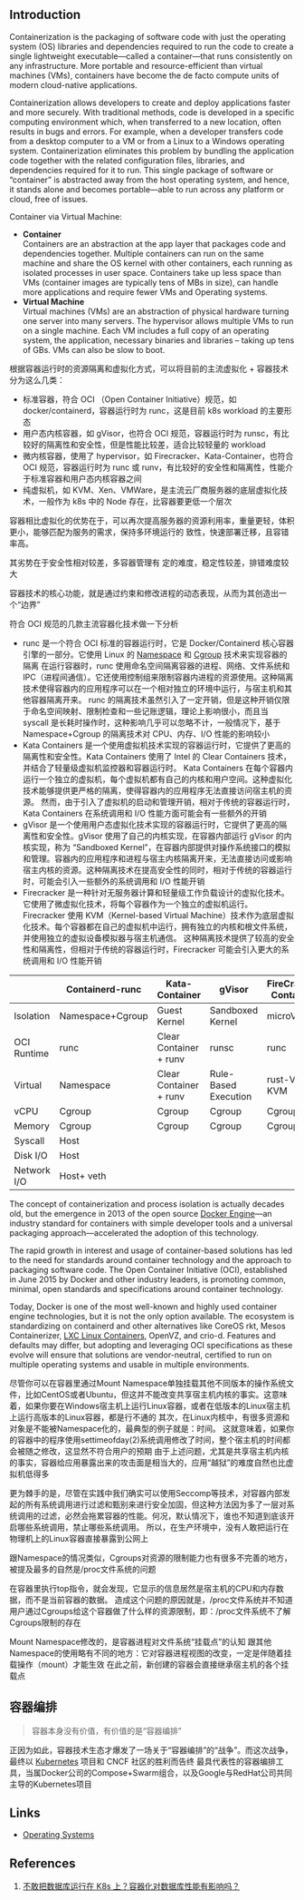 ## Introduction

Containerization is the packaging of software code with just the operating system (OS) libraries and dependencies required to run the code to create a single lightweight executable—called a container—that runs consistently on any infrastructure.
More portable and resource-efficient than virtual machines (VMs), containers have become the de facto compute units of modern cloud-native applications.

Containerization allows developers to create and deploy applications faster and more securely. 
With traditional methods, code is developed in a specific computing environment which, when transferred to a new location, often results in bugs and errors. 
For example, when a developer transfers code from a desktop computer to a VM or from a Linux to a Windows operating system. 
Containerization eliminates this problem by bundling the application code together with the related configuration files, libraries, and dependencies required for it to run. 
This single package of software or “container” is abstracted away from the host operating system, and hence, 
it stands alone and becomes portable—able to run across any platform or cloud, free of issues.

Container via Virtual Machine:

- **Container**<br/>
  Containers are an abstraction at the app layer that packages code and dependencies together. 
  Multiple containers can run on the same machine and share the OS kernel with other containers, each running as isolated processes in user space. 
  Containers take up less space than VMs (container images are typically tens of MBs in size), can handle more applications and require fewer VMs and Operating systems.
- **Virtual Machine**<br/>
  Virtual machines (VMs) are an abstraction of physical hardware turning one server into many servers.
  The hypervisor allows multiple VMs to run on a single machine.
  Each VM includes a full copy of an operating system, the application, necessary binaries and libraries – taking up tens of GBs. VMs can also be slow to boot.

根据容器运行时的资源隔离和虚拟化方式，可以将目前的主流虚拟化 + 容器技术分为这么几类：

- 标准容器，符合 OCI （Open Container Initiative）规范，如 docker/containerd，容器运行时为 runc，这是目前 k8s workload 的主要形态
- 用户态内核容器，如 gVisor，也符合 OCI 规范，容器运行时为 runsc，有比较好的隔离性和安全性，但是性能比较差，适合比较轻量的 workload
- 微内核容器，使用了 hypervisor，如 Firecracker、Kata-Container，也符合 OCI 规范，容器运行时为 runc 或 runv，有比较好的安全性和隔离性，性能介于标准容器和用户态内核容器之间
- 纯虚拟机，如 KVM、Xen、VMWare，是主流云厂商服务器的底层虚拟化技术，一般作为 k8s 中的 Node 存在，比容器要更低一个层次



容器相比虚拟化的优势在于，可以再次提高服务器的资源利用率，重量更轻，体积更小，能够匹配为服务的需求，保持多环境运行的 致性，快速部署迁移，且容错率高。

其劣势在于安全性相对较差，多容器管理有 定的难度，稳定性较差，排错难度较大



容器技术的核心功能，就是通过约束和修改进程的动态表现，从而为其创造出一个“边界”

符合 OCI 规范的几款主流容器化技术做一下分析

- runc 是一个符合 OCI 标准的容器运行时，它是 Docker/Containerd 核心容器引擎的一部分。它使用 Linux 的 [Namespace](/docs/CS/OS/Linux/namespace.md) 和 [Cgroup](/docs/CS/OS/Linux/cgroup.md) 技术来实现容器的隔离
  在运行容器时，runc 使用命名空间隔离容器的进程、网络、文件系统和 IPC（进程间通信）。它还使用控制组来限制容器内进程的资源使用。这种隔离技术使得容器内的应用程序可以在一个相对独立的环境中运行，与宿主机和其他容器隔离开来。
  runc 的隔离技术虽然引入了一定开销，但是这种开销仅限于命名空间映射、限制检查和一些记账逻辑，理论上影响很小，而且当 syscall 是长耗时操作时，这种影响几乎可以忽略不计，一般情况下，基于 Namespace+Cgroup 的隔离技术对 CPU、内存、I/O 性能的影响较小
- Kata Containers 是一个使用虚拟机技术实现的容器运行时，它提供了更高的隔离性和安全性。Kata Containers 使用了 Intel 的 Clear Containers 技术，并结合了轻量级虚拟机监控器和容器运行时。
  Kata Containers 在每个容器内运行一个独立的虚拟机，每个虚拟机都有自己的内核和用户空间。这种虚拟化技术能够提供更严格的隔离，使得容器内的应用程序无法直接访问宿主机的资源。
  然而，由于引入了虚拟机的启动和管理开销，相对于传统的容器运行时，Kata Containers 在系统调用和 I/O 性能方面可能会有一些额外的开销
- gVisor 是一个使用用户态虚拟化技术实现的容器运行时，它提供了更高的隔离性和安全性。gVisor 使用了自己的内核实现，在容器内部运行
  gVisor 的内核实现，称为 “Sandboxed Kernel”，在容器内部提供对操作系统接口的模拟和管理。容器内的应用程序和进程与宿主内核隔离开来，无法直接访问或影响宿主内核的资源。这种隔离技术在提高安全性的同时，相对于传统的容器运行时，可能会引入一些额外的系统调用和 I/O 性能开销
- Firecracker 是一种针对无服务器计算和轻量级工作负载设计的虚拟化技术。它使用了微虚拟化技术，将每个容器作为一个独立的虚拟机运行。
  Firecracker 使用 KVM（Kernel-based Virtual Machine）技术作为底层虚拟化技术。每个容器都在自己的虚拟机中运行，拥有独立的内核和根文件系统，并使用独立的虚拟设备模拟器与宿主机通信。
  这种隔离技术提供了较高的安全性和隔离性，但相对于传统的容器运行时，Firecracker 可能会引入更大的系统调用和 I/O 性能开销


|             | Containerd-runc  | Kata-Container         | gVisor               | FireCracker-Containerd |
|-------------|------------------|------------------------|----------------------|------------------------|
| Isolation   | Namespace+Cgroup | Guest Kernel           | Sandboxed Kernel     | microVM                |
| OCI Runtime | runc             | Clear Container + runv | runsc                | runc                   |
| Virtual     | Namespace        | Clear Container + runv | Rule-Based Execution | rust-VMM + KVM         |
| vCPU        | Cgroup           | Cgroup                 | Cgroup               | Cgroup                 |
| Memory      | Cgroup           | Cgroup                 | Cgroup               | Cgroup                 |
| Syscall     | Host             |                        |                      |                        |
| Disk I/O    | Host             |                        |                      |                        |
| Network I/O | Host+ veth       |                        |                      |                        |





The concept of containerization and process isolation is actually decades old, but the emergence in 2013 of the open source [Docker Engine](/docs/CS/Container/Docker/Docker.md)—an industry standard for containers 
with simple developer tools and a universal packaging approach—accelerated the adoption of this technology.


The rapid growth in interest and usage of container-based solutions has led to the need for standards around container technology and the approach to packaging software code. 
The Open Container Initiative (OCI), established in June 2015 by Docker and other industry leaders, is promoting common, minimal, open standards and specifications around container technology. 

Today, Docker is one of the most well-known and highly used container engine technologies, but it is not the only option available. 
The ecosystem is standardizing on containerd and other alternatives like CoreOS rkt, Mesos Containerizer, [LXC Linux Containers](/docs/CS/OS/Linux/LXC.md), OpenVZ, and crio-d.
Features and defaults may differ, but adopting and leveraging OCI specifications as these evolve will ensure that solutions are vendor-neutral, 
certified to run on multiple operating systems and usable in multiple environments.



尽管你可以在容器里通过Mount Namespace单独挂载其他不同版本的操作系统文件，比如CentOS或者Ubuntu，但这并不能改变共享宿主机内核的事实。这意味着，如果你要在Windows宿主机上运行Linux容器，或者在低版本的Linux宿主机上运行高版本的Linux容器，都是行不通的
其次，在Linux内核中，有很多资源和对象是不能被Namespace化的，最典型的例子就是：时间。
这就意味着，如果你的容器中的程序使用settimeofday(2)系统调用修改了时间，整个宿主机的时间都会被随之修改，这显然不符合用户的预期
由于上述问题，尤其是共享宿主机内核的事实，容器给应用暴露出来的攻击面是相当大的，应用“越狱”的难度自然也比虚拟机低得多

更为棘手的是，尽管在实践中我们确实可以使用Seccomp等技术，对容器内部发起的所有系统调用进行过滤和甄别来进行安全加固，但这种方法因为多了一层对系统调用的过滤，必然会拖累容器的性能。何况，默认情况下，谁也不知道到底该开启哪些系统调用，禁止哪些系统调用。
所以，在生产环境中，没有人敢把运行在物理机上的Linux容器直接暴露到公网上



跟Namespace的情况类似，Cgroups对资源的限制能力也有很多不完善的地方，被提及最多的自然是/proc文件系统的问题

在容器里执行top指令，就会发现，它显示的信息居然是宿主机的CPU和内存数据，而不是当前容器的数据。
造成这个问题的原因就是，/proc文件系统并不知道用户通过Cgroups给这个容器做了什么样的资源限制，即：/proc文件系统不了解Cgroups限制的存在

Mount Namespace修改的，是容器进程对文件系统“挂载点”的认知
跟其他Namespace的使用略有不同的地方：它对容器进程视图的改变，一定是伴随着挂载操作（mount）才能生效 在此之前，新创建的容器会直接继承宿主机的各个挂载点


## 容器编排

> 容器本身没有价值，有价值的是“容器编排”

正因为如此，容器技术生态才爆发了一场关于“容器编排”的“战争”。而这次战争，最终以 [Kubernetes](/docs/CS/Container/k8s/K8s.md) 项目和 CNCF 社区的胜利而告终
最具代表性的容器编排工具，当属Docker公司的Compose+Swarm组合，以及Google与RedHat公司共同主导的Kubernetes项目




## Links

- [Operating Systems](/docs/CS/OS/OS.md)


## References

1. [不敢把数据库运行在 K8s 上？容器化对数据库性能有影响吗？](https://www.infoq.cn/article/sh2tjyw1dki4zqpakujj)
